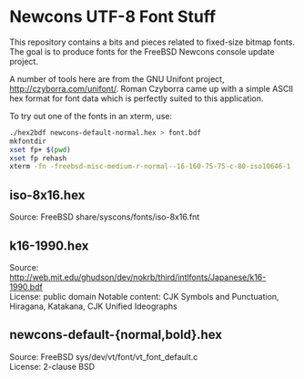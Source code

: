 Newcons UTF-8 Font Stuff
========================

This repository contains a bits and pieces related to fixed-size bitmap fonts.
The goal is to produce fonts for the FreeBSD Newcons console update project.

A number of tools here are from the GNU Unifont project,
http://czyborra.com/unifont/.  Roman Czyborra came up with a simple ASCII hex
format for font data which is perfectly suited to this application.

To try out one of the fonts in an xterm, use:
```sh
./hex2bdf newcons-default-normal.hex > font.bdf
mkfontdir
xset fp+ $(pwd)
xset fp rehash
xterm -fn -freebsd-misc-medium-r-normal--16-160-75-75-c-80-iso10646-1
```

iso-8x16.hex
------------
Source: FreeBSD share/syscons/fonts/iso-8x16.fnt  

k16-1990.hex
------------
Source: http://web.mit.edu/ghudson/dev/nokrb/third/intlfonts/Japanese/k16-1990.bdf  
License: public domain
Notable content: CJK Symbols and Punctuation, Hiragana, Katakana, CJK Unified Ideographs 

newcons-default-{normal,bold}.hex
---------------------------------
Source: FreeBSD sys/dev/vt/font/vt_font_default.c  
License: 2-clause BSD
